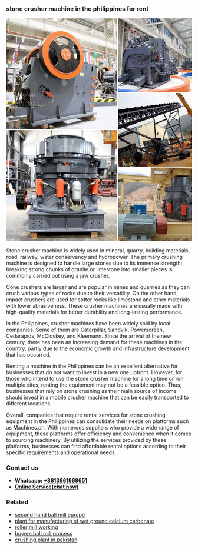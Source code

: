 <h3>stone crusher machine in the philippines for rent</h3><img src='1702950540.jpg' alt=''><p>Stone crusher machine is widely used in mineral, quarry, building materials, road, railway, water conservancy and hydropower. The primary crushing machine is designed to handle large stones due to its immense strength; breaking strong chunks of granite or limestone into smaller pieces is commonly carried out using a jaw crusher. </p><p>Cone crushers are larger and are popular in mines and quarries as they can crush various types of rocks due to their versatility. On the other hand, impact crushers are used for softer rocks like limestone and other materials with lower abrasiveness. These crusher machines are usually made with high-quality materials for better durability and long-lasting performance.</p><p>In the Philippines, crusher machines have been widely sold by local companies. Some of them are Caterpillar, Sandvik, Powerscreen, Cedarapids, McCloskey, and Kleemann. Since the arrival of the new century, there has been an increasing demand for these machines in the country, partly due to the economic growth and infrastructure development that has occurred.</p><p>Renting a machine in the Philippines can be an excellent alternative for businesses that do not want to invest in a new one upfront. However, for those who intend to use the stone crusher machine for a long time or run multiple sites, renting the equipment may not be a feasible option. Thus, businesses that rely on stone crushing as their main source of income should invest in a mobile crusher machine that can be easily transported to different locations.</p><p>Overall, companies that require rental services for stone crushing equipment in the Philippines can consolidate their needs on platforms such as Machines.ph. With numerous suppliers who provide a wide range of equipment, these platforms offer efficiency and convenience when it comes to sourcing machinery. By utilizing the services provided by these platforms, businesses can find affordable rental options according to their specific requirements and operational needs.</p><h3>Contact us</h3><ul><li><strong>Whatsapp:&nbsp;<a href="https://wa.me/8613661969651">+8613661969651</a></strong></li><li><a href="https://swt.shibang-china.com/?git&amp;zhl&amp;stone crusher machine in the philippines for rent"><strong>Online Service(chat now)</strong></a></li></ul><h3>Related</h3><ul><li><a href='second hand ball mill europe.md'>second hand ball mill europe</a></li><li><a href='plant for manufacturing of wet ground calcium carbonate.md'>plant for manufacturing of wet ground calcium carbonate</a></li><li><a href='roller mill working.md'>roller mill working</a></li><li><a href='buyers ball mill process.md'>buyers ball mill process</a></li><li><a href='crushing plant in pakistan.md'>crushing plant in pakistan</a></li></ul>